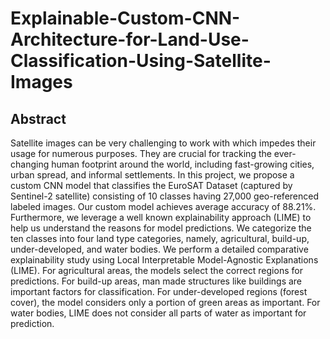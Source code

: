 # Explainable-Custom-CNN-Architecture-for-Land-Use-Classification-Using-Satellite-Images
## Abstract
Satellite images can be very challenging to work with which impedes their usage for numerous purposes. They are crucial for tracking the ever-changing human footprint around the world, including fast-growing cities, urban spread, and informal settlements. In this project, we propose a custom CNN model that classifies the EuroSAT Dataset (captured by Sentinel-2 satellite) consisting of 10 classes having 27,000 geo-referenced labeled images. Our custom model achieves average accuracy of 88.21%. Furthermore, we leverage a well known explainability approach (LIME) to help us understand the reasons for model predictions. We categorize the ten classes into four land type categories, namely, agricultural, build-up, under-developed, and water bodies. We perform a detailed comparative explainability study using Local Interpretable Model-Agnostic Explanations (LIME). For agricultural areas, the models select the correct regions for predictions. For build-up areas, man made structures like buildings are important factors for classification. For under-developed regions (forest cover), the model considers only a portion of green areas as important. For water bodies, LIME does not consider all parts of water as important for prediction.
